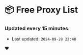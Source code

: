 # :package: Free Proxy List
### Updated every 15 minutes.

- Last updated: `2024-09-28 22:40`

:heart:

